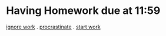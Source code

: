 # Having Homework due at 11:59

[ignore work](ignore/ignore.md)
.
[procrastinate](procrastinating/procrastinate.md)
.
[start work](immediately-work/immidiantSTARTHERE.md)
